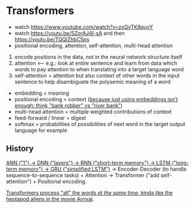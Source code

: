 # Transformers

- watch https://www.youtube.com/watch?v=zxQyTK8quyY
- watch https://youtu.be/SZorAJ4I-sA and then https://youtu.be/TQQlZhbC5ps
- positional encoding, attention, self-attention, multi-head attention

1. encode positions in the data, not in the neural network structure itself
2. attention <-- e.g.: look at entire sentence and learn from data which words to pay attention to when translating into a target language word
3. self-attention = attention but also context of other words in the input sentence to help disambiguate the polysemic meaning of a word

- embedding = meaning
- positional encoding = context ([because just using embeddings isn't enough: think "bank robber" vs "river bank"](https://www.cloudskillsboost.google/course_sessions/6505024/video/363235))
- multi-head attention = multiple weighted contributions of context
- feed-forward / linear = digest
- softmax = probabilities of possibilities of next word in the target output language for example

## History

[ANN ("1") -> DNN ("layers") -> RNN ("short-term memory") -> LSTM ("long-term memory") -> GRU ("simplified LSTM")](https://www.cloudskillsboost.google/course_sessions/6505024/video/363229) -> Encoder-Decoder (to handle sequence-to-sequence tasks) + Attention -> Transformer ("add self-attention") + Positional encoding.

[Transformers process "all" the words _at the same time_, kinda like the heptapod aliens in the movie Arrival](https://www.youtube.com/live/FduFIwExZ0w?si=2wi3QHS80KAtV_ps&t=1677).
